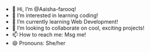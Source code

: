 - 👋 Hi, I’m @Aaisha-farooq!
- 👀 I’m interested in learning coding!
- 🌱 I’m currently learning Web Development!
- 💞️ I’m looking to collaborate on cool, exciting projects!
- 📫 How to reach me: Msg me!
- 😄 Pronouns: She/her

<!---
Aaisha-farooq/Aaisha-farooq is a ✨ special ✨ repository because its `README.md` (this file) appears on your GitHub profile.
You can click the Preview link to take a look at your changes.
--->
